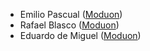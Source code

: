 -   Emilio Pascual ([Moduon](https://www.moduon.team/))
-   Rafael Blasco ([Moduon](https://www.moduon.team/))
-   Eduardo de Miguel ([Moduon](https://www.moduon.team/))
